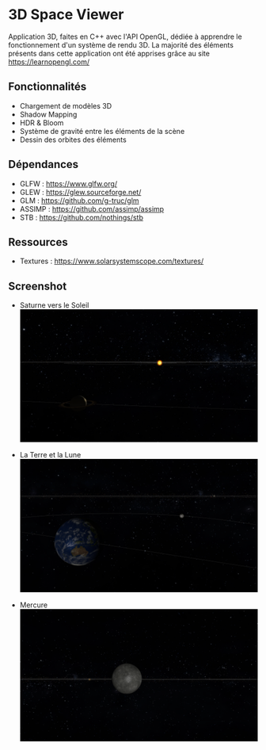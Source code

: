 # 3D Space Viewer
Application 3D, faites en C++ avec l'API OpenGL, dédiée à apprendre le fonctionnement d'un système de rendu 3D.
La majorité des éléments présents dans cette application ont été apprises grâce au site https://learnopengl.com/

## Fonctionnalités
- Chargement de modèles 3D
- Shadow Mapping
- HDR & Bloom
- Système de gravité entre les éléments de la scène
- Dessin des orbites des éléments

## Dépendances
- GLFW : https://www.glfw.org/
- GLEW : https://glew.sourceforge.net/
- GLM : https://github.com/g-truc/glm
- ASSIMP : https://github.com/assimp/assimp
- STB : https://github.com/nothings/stb

## Ressources 
- Textures : https://www.solarsystemscope.com/textures/

## Screenshot
- Saturne vers le Soleil
![](https://github.com/Nico-lrm/3d-space-viewer/blob/main/Ressources/photos/example_saturn_to_sun.png)


- La Terre et la Lune
![](https://github.com/Nico-lrm/3d-space-viewer/blob/main/Ressources/photos/earth_and_moon.png)


- Mercure 
![](https://github.com/Nico-lrm/3d-space-viewer/blob/main/Ressources/photos/mercury.png)

